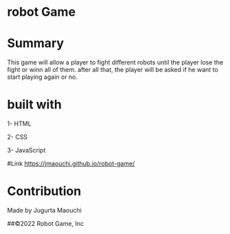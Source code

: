 # robot Game

# Summary

This game will allow a player to fight different robots until the player lose the fight or winn all of them. 
after all that, the player will be asked if he want to start playing again or no.


# built with

1- HTML

2- CSS 

3- JavaScript


#Link
https://jmaouchi.github.io/robot-game/

# Contribution

Made by Jugurta Maouchi

##©️2022 Robot Game, Inc
